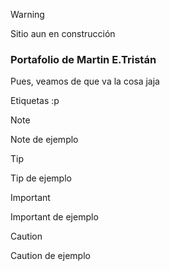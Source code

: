 >[!WARNING]
> Sitio aun en construcción

### Portafolio de Martin E.Tristán

Pues, veamos de que va la cosa jaja 


Etiquetas :p

>[!NOTE]
> Note de ejemplo

>[!TIP]
> Tip de ejemplo

>[!IMPORTANT]
> Important de ejemplo


>[!CAUTION]
> Caution de ejemplo